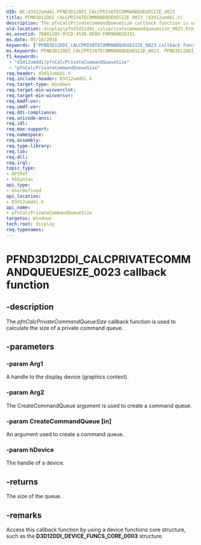 ```yaml
---
UID: NC:d3d12umddi.PFND3D12DDI_CALCPRIVATECOMMANDQUEUESIZE_0023
title: PFND3D12DDI_CALCPRIVATECOMMANDQUEUESIZE_0023 (d3d12umddi.h)
description: The pfnCalcPrivateCommandQueueSize callback function is used to calculate the size of a private command queue.
old-location: display\pfnd3d12ddi_calcprivatecommandqueuesize_0023.htm
ms.assetid: 70A81285-97CD-4526-8EB0-F00908B2D331
ms.date: 05/10/2018
keywords: ["PFND3D12DDI_CALCPRIVATECOMMANDQUEUESIZE_0023 callback function"]
ms.keywords: PFND3D12DDI_CALCPRIVATECOMMANDQUEUESIZE_0023, PFND3D12DDI_CALCPRIVATECOMMANDQUEUESIZE_0023 callback, d3d12umddi/pfnCalcPrivateCommandQueueSize, display.pfnd3d12ddi_calcprivatecommandqueuesize_0023, pfnCalcPrivateCommandQueueSize, pfnCalcPrivateCommandQueueSize callback function [Display Devices]
f1_keywords:
 - "d3d12umddi/pfnCalcPrivateCommandQueueSize"
 - "pfnCalcPrivateCommandQueueSize"
req.header: d3d12umddi.h
req.include-header: D3d12umddi.h
req.target-type: Windows
req.target-min-winverclnt:
req.target-min-winversvr:
req.kmdf-ver:
req.umdf-ver:
req.ddi-compliance:
req.unicode-ansi:
req.idl:
req.max-support:
req.namespace:
req.assembly:
req.type-library:
req.lib:
req.dll:
req.irql:
topic_type:
- APIRef
- kbSyntax
api_type:
- UserDefined
api_location:
- D3d12umddi.h
api_name:
- pfnCalcPrivateCommandQueueSize
targetos: Windows
tech.root: display
req.typenames: 
---
```


# PFND3D12DDI_CALCPRIVATECOMMANDQUEUESIZE_0023 callback function


## -description


The <i>pfnCalcPrivateCommandQueueSize</i> callback function is used to calculate the size of a private command queue.


## -parameters


### -param Arg1

A handle to the display device (graphics context).

### -param Arg2



The CreateCommandQueue argument is used to create a command queue.




### -param CreateCommandQueue [in]

An argument used to create a command queue.


### -param hDevice

The handle of a device.


## -returns



The size of the queue.




## -remarks



Access this callback function by using a device functions core structure, such as the <b>D3D12DDI_DEVICE_FUNCS_CORE_0003</b> structure.



